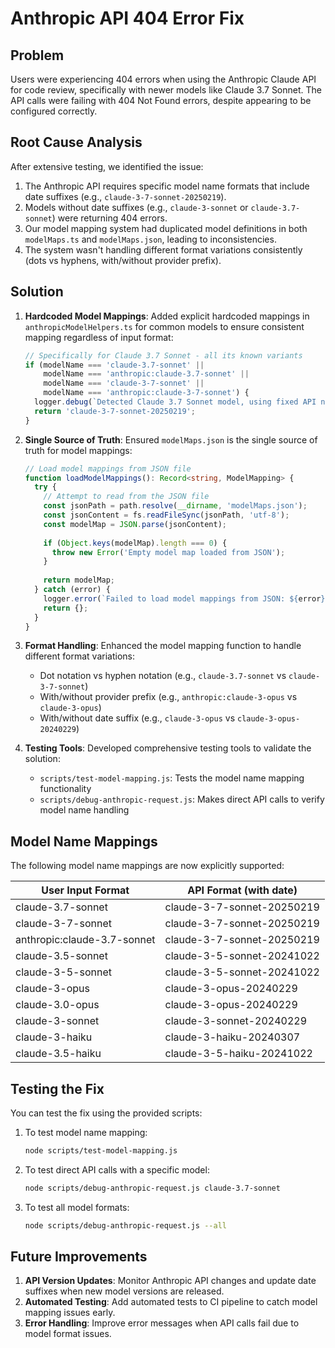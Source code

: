 # Anthropic API 404 Error Fix

## Problem

Users were experiencing 404 errors when using the Anthropic Claude API for code review, specifically with newer models like Claude 3.7 Sonnet. The API calls were failing with 404 Not Found errors, despite appearing to be configured correctly.

## Root Cause Analysis

After extensive testing, we identified the issue:

1. The Anthropic API requires specific model name formats that include date suffixes (e.g., `claude-3-7-sonnet-20250219`).
2. Models without date suffixes (e.g., `claude-3-sonnet` or `claude-3.7-sonnet`) were returning 404 errors.
3. Our model mapping system had duplicated model definitions in both `modelMaps.ts` and `modelMaps.json`, leading to inconsistencies.
4. The system wasn't handling different format variations consistently (dots vs hyphens, with/without provider prefix).

## Solution

1. **Hardcoded Model Mappings**: Added explicit hardcoded mappings in `anthropicModelHelpers.ts` for common models to ensure consistent mapping regardless of input format:
   ```typescript
   // Specifically for Claude 3.7 Sonnet - all its known variants
   if (modelName === 'claude-3.7-sonnet' || 
       modelName === 'anthropic:claude-3.7-sonnet' ||
       modelName === 'claude-3-7-sonnet' ||
       modelName === 'anthropic:claude-3-7-sonnet') {
     logger.debug(`Detected Claude 3.7 Sonnet model, using fixed API name: claude-3-7-sonnet-20250219`);
     return 'claude-3-7-sonnet-20250219';
   }
   ```

2. **Single Source of Truth**: Ensured `modelMaps.json` is the single source of truth for model mappings:
   ```typescript
   // Load model mappings from JSON file
   function loadModelMappings(): Record<string, ModelMapping> {
     try {
       // Attempt to read from the JSON file
       const jsonPath = path.resolve(__dirname, 'modelMaps.json');
       const jsonContent = fs.readFileSync(jsonPath, 'utf-8');
       const modelMap = JSON.parse(jsonContent);
       
       if (Object.keys(modelMap).length === 0) {
         throw new Error('Empty model map loaded from JSON');
       }
       
       return modelMap;
     } catch (error) {
       logger.error(`Failed to load model mappings from JSON: ${error}`);
       return {};
     }
   }
   ```

3. **Format Handling**: Enhanced the model mapping function to handle different format variations:
   - Dot notation vs hyphen notation (e.g., `claude-3.7-sonnet` vs `claude-3-7-sonnet`)
   - With/without provider prefix (e.g., `anthropic:claude-3-opus` vs `claude-3-opus`)
   - With/without date suffix (e.g., `claude-3-opus` vs `claude-3-opus-20240229`)

4. **Testing Tools**: Developed comprehensive testing tools to validate the solution:
   - `scripts/test-model-mapping.js`: Tests the model name mapping functionality
   - `scripts/debug-anthropic-request.js`: Makes direct API calls to verify model name handling

## Model Name Mappings

The following model name mappings are now explicitly supported:

| User Input Format | API Format (with date) |
|-------------------|------------------------|
| claude-3.7-sonnet | claude-3-7-sonnet-20250219 |
| claude-3-7-sonnet | claude-3-7-sonnet-20250219 |
| anthropic:claude-3.7-sonnet | claude-3-7-sonnet-20250219 |
| claude-3.5-sonnet | claude-3-5-sonnet-20241022 |
| claude-3-5-sonnet | claude-3-5-sonnet-20241022 |
| claude-3-opus | claude-3-opus-20240229 |
| claude-3.0-opus | claude-3-opus-20240229 |
| claude-3-sonnet | claude-3-sonnet-20240229 |
| claude-3-haiku | claude-3-haiku-20240307 |
| claude-3.5-haiku | claude-3-5-haiku-20241022 |

## Testing the Fix

You can test the fix using the provided scripts:

1. To test model name mapping:
   ```bash
   node scripts/test-model-mapping.js
   ```

2. To test direct API calls with a specific model:
   ```bash
   node scripts/debug-anthropic-request.js claude-3.7-sonnet
   ```

3. To test all model formats:
   ```bash
   node scripts/debug-anthropic-request.js --all
   ```

## Future Improvements

1. **API Version Updates**: Monitor Anthropic API changes and update date suffixes when new model versions are released.
2. **Automated Testing**: Add automated tests to CI pipeline to catch model mapping issues early.
3. **Error Handling**: Improve error messages when API calls fail due to model format issues.